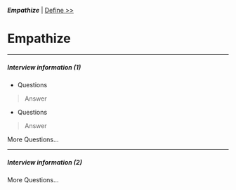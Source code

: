 ***Empathize***  | [ Define >>](Define.md) 
# Empathize 

----
##### Interview information (1)
- Questions
 > Answer
- Questions
 > Answer

More Questions...

----
##### Interview information (2)

More Questions...
